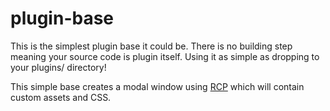 # plugin-base
This is the simplest plugin base it could be. There is no building step meaning your source code is plugin itself.
Using it as simple as dropping to your plugins/ directory!

This simple base creates a modal window using [RCP](https://pengu.lol/runtime-api/rcp)
which will contain custom assets and CSS.
